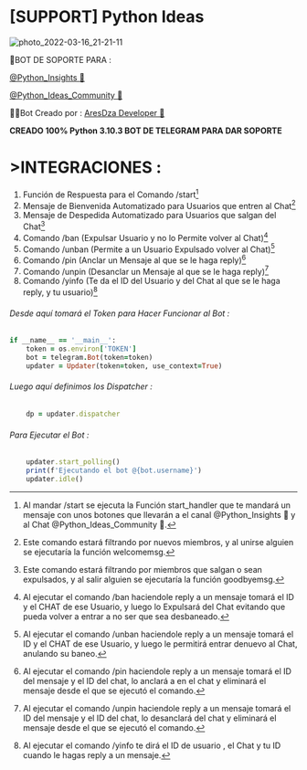 # [SUPPORT] Python Ideas
![photo_2022-03-16_21-21-11](https://user-images.githubusercontent.com/101855063/159123528-b4a91112-03c7-4dca-9573-60a91dcff332.jpg)



🤖BOT DE SOPORTE PARA :

[@Python_Insights 🐍](https://t.me/Python_Insights)

[@Python_Ideas_Community 💬](https://t.me/Python_Ideas_Community)

👨‍💻Bot Creado por : [AresDza Developer 👾](https://t.me/AresDza)

**CREADO 100% Python 3.10.3
BOT DE TELEGRAM PARA DAR SOPORTE**

# >INTEGRACIONES :
1. Función de Respuesta para el Comando /start[^1]
2. Mensaje de Bienvenida Automatizado para Usuarios que entren al Chat[^2]
3. Mensaje de Despedida Automatizado para Usuarios que salgan del Chat[^3]
4. Comando /ban (Expulsar Usuario y no lo Permite volver al Chat)[^4]
5. Comando /unban (Permite a un Usuario Expulsado volver al Chat)[^5]
6. Comando /pin (Anclar un Mensaje al que se le haga reply)[^6]
7. Comando /unpin (Desanclar un Mensaje al que se le haga reply)[^7]
8. Comando /yinfo (Te da el ID del Usuario y del Chat al que se le haga reply, y tu usuario)[^8]
  
###### Desde aquí tomará el Token para Hacer Funcionar al Bot :
```ruby
if __name__ == '__main__':
    token = os.environ['TOKEN']
    bot = telegram.Bot(token=token)
    updater = Updater(token=token, use_context=True)
```
###### Luego aquí definimos los Dispatcher :
```ruby
    dp = updater.dispatcher
```
###### Para Ejecutar el Bot :
```ruby    
    updater.start_polling()
    print(f'Ejecutando el bot @{bot.username}')
    updater.idle()
```

[^1]:Al mandar /start se ejecuta la Función start_handler que te mandará un mensaje con unos botones que llevarán a el canal @Python_Insights 🐍 y al Chat @Python_Ideas_Community 💬.
[^2]:Este comando estará filtrando por nuevos miembros, y al unirse alguien se ejecutaría la función welcomemsg.
[^3]:Este comando estará filtrando por miembros que salgan o sean expulsados, y al salir alguien se ejecutaría la función goodbyemsg.
[^4]:Al ejecutar el comando /ban haciendole reply a un mensaje tomará el ID y el CHAT de ese Usuario, y luego lo Expulsará del Chat evitando que pueda volver a entrar a no ser que sea desbaneado.
[^5]:Al ejecutar el comando /unban haciendole reply a un mensaje tomará el ID y el CHAT de ese Usuario, y luego le permitirá entrar denuevo al Chat, anulando su baneo.
[^6]:Al ejecutar el comando /pin haciendole reply a un mensaje tomará el ID del mensaje y el ID del chat, lo anclará a en el chat y eliminará el mensaje desde el que se ejecutó el comando.
[^7]:Al ejecutar el comando /unpin haciendole reply a un mensaje tomará el ID del mensaje y el ID del chat, lo desanclará del chat y eliminará el mensaje desde el que se ejecutó el comando.
[^8]:Al ejecutar el comando /yinfo te dirá el ID de usuario , el Chat y tu ID cuando le hagas reply a un mensaje.
